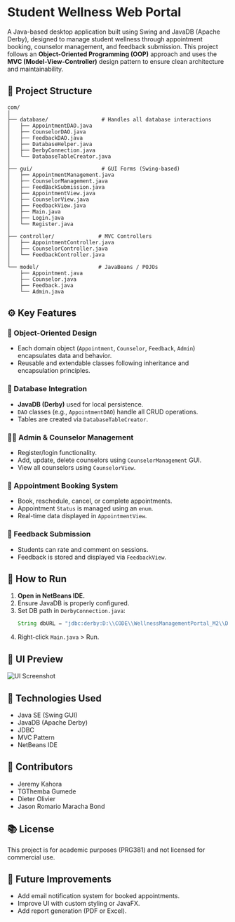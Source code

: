 # Student Wellness Web Portal

A Java-based desktop application built using Swing and JavaDB (Apache Derby), designed to manage student wellness through appointment booking, counselor management, and feedback submission. This project follows an **Object-Oriented Programming (OOP)** approach and uses the **MVC (Model-View-Controller)** design pattern to ensure clean architecture and maintainability.

## 🧩 Project Structure

```
com/
│
├── database/                 # Handles all database interactions
│   ├── AppointmentDAO.java
│   ├── CounselorDAO.java
│   ├── FeedbackDAO.java
│   ├── DatabaseHelper.java
│   ├── DerbyConnection.java
│   └── DatabaseTableCreator.java
│
├── gui/                      # GUI Forms (Swing-based)
│   ├── AppointmentManagement.java
│   ├── CounselorManagement.java
│   ├── FeedBackSubmission.java
│   ├── AppointmentView.java
│   ├── CounselorView.java
│   ├── FeedbackView.java
│   ├── Main.java
│   ├── Login.java
│   └── Register.java
│
├── controller/              # MVC Controllers
│   ├── AppointmentController.java
│   ├── CounselorController.java
│   └── FeedbackController.java
│
└── model/                   # JavaBeans / POJOs
    ├── Appointment.java
    ├── Counselor.java
    ├── Feedback.java
    └── Admin.java
```

## ⚙️ Key Features

### 🧠 Object-Oriented Design
- Each domain object (`Appointment`, `Counselor`, `Feedback`, `Admin`) encapsulates data and behavior.
- Reusable and extendable classes following inheritance and encapsulation principles.

### 💾 Database Integration
- **JavaDB (Derby)** used for local persistence.
- `DAO` classes (e.g., `AppointmentDAO`) handle all CRUD operations.
- Tables are created via `DatabaseTableCreator`.

### 🧑‍💼 Admin & Counselor Management
- Register/login functionality.
- Add, update, delete counselors using `CounselorManagement` GUI.
- View all counselors using `CounselorView`.

### 📅 Appointment Booking System
- Book, reschedule, cancel, or complete appointments.
- Appointment `Status` is managed using an `enum`.
- Real-time data displayed in `AppointmentView`.

### 📝 Feedback Submission
- Students can rate and comment on sessions.
- Feedback is stored and displayed via `FeedbackView`.

## 🧪 How to Run

1. **Open in NetBeans IDE.**
2. Ensure JavaDB is properly configured.
3. Set DB path in `DerbyConnection.java`:
   ```java
   String dbURL = "jdbc:derby:D:\\CODE\\WellnessManagementPortal_M2\\Database\\WellnessDB;create=true";
   ```
4. Right-click `Main.java` > Run.

## 📸 UI Preview

![UI Screenshot](./images/ui_preview.png)

## 🔧 Technologies Used

- Java SE (Swing GUI)
- JavaDB (Apache Derby)
- JDBC
- MVC Pattern
- NetBeans IDE

## 👤 Contributors
- Jeremy Kahora
- TGThemba Gumede
- Dieter Olivier
- Jason Romario Maracha Bond

## 📚 License

This project is for academic purposes (PRG381) and not licensed for commercial use.

## 🚀 Future Improvements

- Add email notification system for booked appointments.
- Improve UI with custom styling or JavaFX.
- Add report generation (PDF or Excel).


